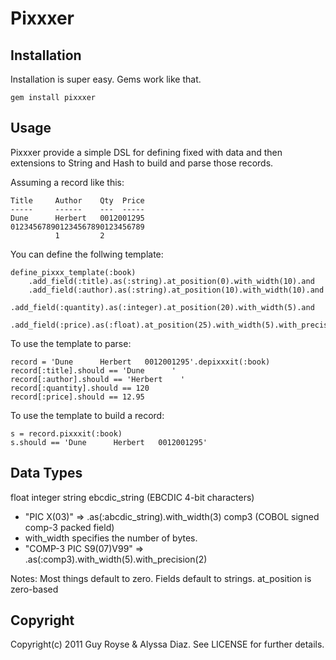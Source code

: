 Pixxxer
=======

Installation
------------
Installation is super easy.  Gems work like that.

	gem install pixxxer

Usage
-----

Pixxxer provide a simple DSL for defining fixed with data and then extensions to String and Hash to build and parse those records.

Assuming a record like this:

	Title     Author    Qty  Price
	-----     ------    ---  -----
    Dune      Herbert   0012001295
	012345678901234567890123456789
	          1         2         

You can define the follwing template:

	define_pixxx_template(:book)
		.add_field(:title).as(:string).at_position(0).with_width(10).and
		.add_field(:author).as(:string).at_position(10).with_width(10).and
		.add_field(:quantity).as(:integer).at_position(20).with_width(5).and
		.add_field(:price).as(:float).at_position(25).with_width(5).with_precision(2)

To use the template to parse:

	record = 'Dune      Herbert   0012001295'.depixxxit(:book)
	record[:title].should == 'Dune      '
	record[:author].should == 'Herbert    '
	record[:quantity].should == 120
	record[:price].should == 12.95

To use the template to build a record:

	s = record.pixxxit(:book)
	s.should == 'Dune      Herbert   0012001295'

Data Types
----------
float
integer
string
ebcdic_string (EBCDIC 4-bit characters)
  - "PIC X(03)"  =>  .as(:abcdic_string).with_width(3)
comp3 (COBOL signed comp-3 packed field)
  - with_width specifies the number of bytes.
  - "COMP-3 PIC S9(07)V99"  =>  .as(:comp3).with_width(5).with_precision(2)

Notes:
Most things default to zero. Fields default to strings. at_position is zero-based

Copyright
---------
Copyright(c) 2011 Guy Royse & Alyssa Diaz. See LICENSE for further details.

